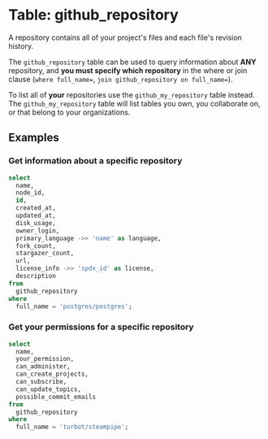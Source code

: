 # Table: github_repository

A repository contains all of your project's files and each file's revision history.

The `github_repository` table can be used to query information about **ANY** repository, and **you must specify which repository** in the where or join clause (`where full_name=`, `join github_repository on full_name=`).

To list all of **your** repositories use the `github_my_repository` table instead. The `github_my_repository` table will list tables you own, you collaborate on, or that belong to your organizations.

## Examples

### Get information about a specific repository

```sql
select
  name,
  node_id,
  id,
  created_at,
  updated_at,
  disk_usage,
  owner_login,
  primary_language ->> 'name' as language,
  fork_count,
  stargazer_count,
  url,
  license_info ->> 'spdx_id' as license,
  description
from
  github_repository
where
  full_name = 'postgres/postgres';
```

### Get your permissions for a specific repository

```sql
select
  name,
  your_permission,
  can_administer,
  can_create_projects,
  can_subscribe,
  can_update_topics,
  possible_commit_emails
from
  github_repository
where
  full_name = 'turbot/steampipe';
```